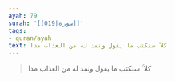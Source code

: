 ```yaml
---
ayah: 79
surah: '[[019|سورة]]'
tags:
- quran/ayah
text: كلا ۚ سنكتب ما يقول ونمد له من العذاب مدا
---
```

> كلا ۚ سنكتب ما يقول ونمد له من العذاب مدا
